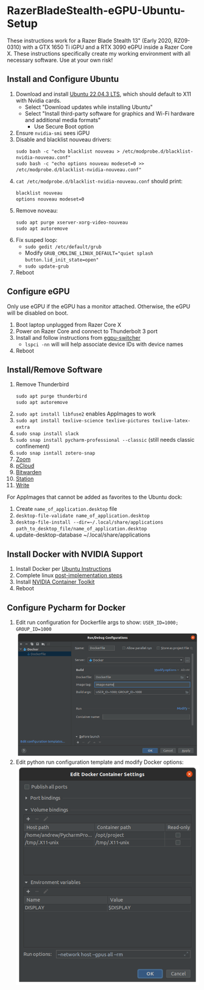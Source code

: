 # RazerBladeStealth-eGPU-Ubuntu-Setup
These instructions work for a Razer Blade Stealth 13" (Early 2020, RZ09-0310) with a GTX 1650 Ti iGPU and a RTX 3090 eGPU inside a Razer Core X.
These instructions specifically create my working environment with all necessary software.
Use at your own risk!

## Install and Configure Ubuntu
1. Download and install [Ubuntu 22.04.3 LTS](https://ubuntu.com/download/desktop), which should default to X11 with Nvidia cards.
   - Select "Download updates while installing Ubuntu"
   - Select "Install third-party software for graphics and Wi-Fi hardware and additional media formats"
     - Use Secure Boot option
2. Ensure `nvidia-smi` sees iGPU
3. Disable and blacklist nouveau drivers:
   ```
   sudo bash -c "echo blacklist nouveau > /etc/modprobe.d/blacklist-nvidia-nouveau.conf"
   sudo bash -c "echo options nouveau modeset=0 >> /etc/modprobe.d/blacklist-nvidia-nouveau.conf"
   ```
4. `cat /etc/modprobe.d/blacklist-nvidia-nouveau.conf` should print:
   ```
   blacklist nouveau
   options nouveau modeset=0
   ```
5. Remove noveau:
   ```
   sudo apt purge xserver-xorg-video-nouveau
   sudo apt autoremove
   ```
6. Fix susped loop:
   - `sudo gedit /etc/default/grub`
   - Modify `GRUB_CMDLINE_LINUX_DEFAULT="quiet splash button.lid_init_state=open"`
   - `sudo update-grub`
7. Reboot


## Configure eGPU
Only use eGPU if the eGPU has a monitor attached. Otherwise, the eGPU will be disabled on boot. 

1. Boot laptop unplugged from Razer Core X
2. Power on Razer Core and connect to Thunderbolt 3 port
3. Install and follow instructions from [egpu-switcher](https://github.com/hertg/egpu-switcher)
   - `lspci -nn` will will help associate device IDs with device names
4. Reboot


## Install/Remove Software
1. Remove Thunderbird
   ```
   sudo apt purge thunderbird
   sudo apt autoremove
   ```
3. `sudo apt install libfuse2` enables AppImages to work
4. `sudo apt install texlive-science texlive-pictures texlive-latex-extra`
5. `sudo snap install slack`
6. `sudo snap install pycharm-professional --classic` (still needs classic confinement)
7. `sudo snap isntall zotero-snap`
8. [Zoom](https://support.zoom.us/hc/en-us/articles/204206269-Installing-or-updating-Zoom-on-Linux)
9. [pCloud](https://www.pcloud.com/download-free-online-cloud-file-storage.html)
10. [Bitwarden](https://bitwarden.com/download/)
11. [Station](https://getstation.com/)
12. [Write](https://www.styluslabs.com/)

For AppImages that cannot be added as favorites to the Ubuntu dock:
1. Create `name_of_application.desktop` file
2. `desktop-file-validate name_of_application.desktop`
3. `desktop-file-install --dir=~/.local/share/applications path_to_desktop_file/name_of_application.desktop`
4. update-desktop-database ~/.local/share/applications


## Install Docker with NVIDIA Support
1. Install Docker per [Ubuntu Instructions](https://docs.docker.com/engine/install/ubuntu/#install-using-the-repository)
2. Complete linux [post-implementation steps](https://docs.docker.com/engine/install/linux-postinstall/)
3. Install [NVIDIA Container Toolkit](https://docs.nvidia.com/datacenter/cloud-native/container-toolkit/latest/install-guide.html#)
4. Reboot

## Configure Pycharm for Docker
1. Edit run configuration for Dockerfile args to show: `USER_ID=1000; GROUP_ID=1000`
![Dockerfile Run Config](docker_config.png)
2. Edit python run configuration template and modify Docker options:
![Dockerfile Run Config](python_config.png)
